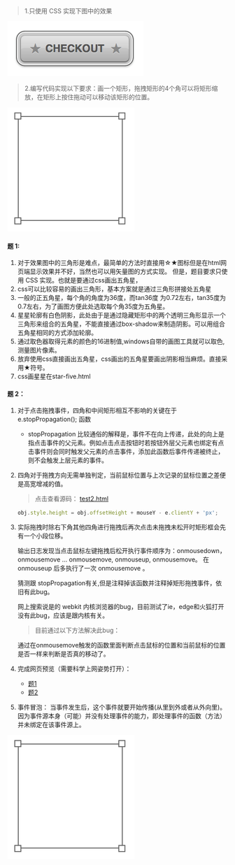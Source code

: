 > 1.只使用 CSS 实现下图中的效果

![image](https://github.com/haolang/web/blob/master/%E9%9D%A2%E8%AF%95%E9%A2%98/%E4%B8%8A%E6%9C%BA%E9%A2%98/1/1.png)

> 2.编写代码实现以下要求：画一个矩形，拖拽矩形的4个角可以将矩形缩放，在矩形上按住拖动可以移动该矩形的位置。

![image](https://github.com/haolang/web/blob/master/%E9%9D%A2%E8%AF%95%E9%A2%98/%E4%B8%8A%E6%9C%BA%E9%A2%98/1/2.png)

#### 题 1:
1. 对于效果图中的三角形是难点，最简单的方法时直接用☆★图标但是在html网页端显示效果并不好，当然也可以用矢量图的方式实现。
但是，题目要求只使用 CSS 实现。也就是要通过css画出五角星，
2. css可以比较容易的画出三角形，基本方案就是通过三角形拼接处五角星
3. 一般的正五角星，每个角的角度为36度，而tan36度 为0.72左右，tan35度为0.7左右，为了画图方便此处选取每个角35度为五角星。
4. 星星轮廓有白色阴影，此处由于是通过隐藏矩形中的两个透明三角形显示一个三角形来组合的五角星，不能直接通过box-shadow来制造阴影。可以用组合五角星相同的方式添加轮廓。 
5. 通过取色器取得元素的颜色的16进制值,windows自带的画图工具就可以取色,测量图片像素。
6. 放弃使用css直接画出五角星，css画出的五角星要画出阴影相当麻烦。直接采用★符号。
7. css画星星在star-five.html


#### 题 2：
1. 对于点击拖拽事件，四角和中间矩形相互不影响的关键在于 e.stopPropagation(); 函数
    
    * stopPropagation 比较通俗的解释是，事件不在向上传递，此处的向上是指点击事件的父元素。例如点击点击按钮时若按钮外层父元素也绑定有点击事件则会同时触发父元素的点击事件，添加此函数后事件传递被终止，则不会触发上层元素的事件。

2. 四角对于拖拽方向无需单独判定，当前鼠标位置与上次记录的鼠标位置之差便是高宽增减的值。
    > 点击查看源码： [test2.html](https://github.com/haolang/web/blob/master/%E9%9D%A2%E8%AF%95%E9%A2%98/%E4%B8%8A%E6%9C%BA%E9%A2%98/1/test2.html#L120)
    ```javascript
    obj.style.height = obj.offsetHeight + mouseY - e.clientY + 'px';
    ```
3. 实际拖拽时除右下角其他四角进行拖拽后再次点击未拖拽未松开时矩形框会先有一个小段位移。

    输出日志发现当点击鼠标左键拖拽后松开执行事件顺序为：onmousedown，onmousemove ... onmousemove,  onmouseup, onmousemove。
    在 onmouseup 后多执行了一次 onmousemove 。

    猜测跟 stopPropagation有关,但是注释掉该函数并注释掉矩形拖拽事件，依旧有此bug。
    
    网上搜索说是的 webkit 内核浏览器的bug，目前测试了ie，edge和火狐打开没有此bug，应该是跟内核有关。
    
    >目前通过以下方法解决此bug：

    通过在onmousemove触发的函数里面判断点击鼠标的位置和当前鼠标的位置是否一样来判断是否真的移动了。

4. 完成网页预览（需要科学上网姿势打开）：
    * [题1](http://htmlpreview.github.io/?https://github.com/haolang/web/blob/master/%E9%9D%A2%E8%AF%95%E9%A2%98/%E4%B8%8A%E6%9C%BA%E9%A2%98/1/test1.html)
    * [题2](http://htmlpreview.github.io/?https://github.com/haolang/web/blob/master/%E9%9D%A2%E8%AF%95%E9%A2%98/%E4%B8%8A%E6%9C%BA%E9%A2%98/1/test2.html)
    
5. 事件冒泡：
    当事件发生后，这个事件就要开始传播(从里到外或者从外向里)。因为事件源本身（可能）并没有处理事件的能力，即处理事件的函数（方法）并未绑定在该事件源上。




![image](2.png)
